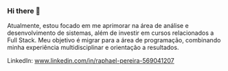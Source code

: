 ### Hi there 👋

Atualmente, estou focado em me aprimorar na área de análise e desenvolvimento de sistemas, além de investir em cursos relacionados a Full Stack. Meu objetivo é migrar para a área de programação, combinando minha experiência multidisciplinar e orientação a resultados.


LinkedIn: www.linkedin.com/in/raphael-pereira-569041207
